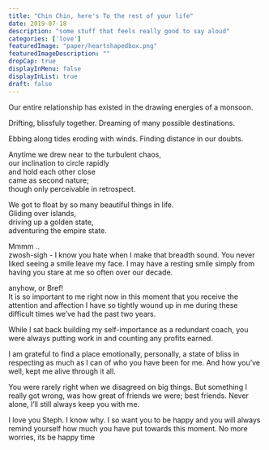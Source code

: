 ```yaml
---
title: "Chin Chin, here's To the rest of your life"
date: 2019-07-18
description: "some stuff that feels really good to say aloud"
categories: ['love']
featuredImage: "paper/heartshapedbox.png"
featuredImageDescription: ""
dropCap: true
displayInMenu: false
displayInList: true
draft: false
---
```


Our entire relationship has existed in the drawing energies of a monsoon. <br>

Drifting, blissfuly together. Dreaming of many possible destinations. <br>

Ebbing along tides eroding with winds. Finding distance in our doubts. <br>

Anytime we drew near to the turbulent chaos, <br>
our inclination to circle rapidly <br>
and hold each other close <br>
came as second nature; <br>
though only perceivable in retrospect. <br>

We got to float by so many beautiful things in life. <br>
Gliding over islands, <br>
driving up a golden state, <br>
adventuring the empire state. <br>

Mmmm .. <br>
zwosh-sigh - I know you hate when I make that breadth sound. You never liked seeing a smile leave my face. I may have a resting smile simply from having you stare at me so often over our decade. <br>

anyhow, or Bref! <br>
It is so important to me right now in this moment that you receive the attention and affection I have so tightly wound up in me during these difficult times we’ve had the past two years. <br>

While I sat back building my self-importance as a redundant coach, you were always putting work in and counting any profits earned. <br>

I am grateful to find a place emotionally, personally, a state of bliss in respecting as much as I can of who you have been for me. And how you’ve well, kept me alive through it all. <br>

You were rarely right when we disagreed on big things. But something I really got wrong, was how great of friends we were; best friends.
Never alone, I’ll still always keep you with me. <br>

I love you Steph. I know why. I so want you to be happy and you will always remind yourself how much you have put towards this moment. 
No more worries, its be happy time <br>